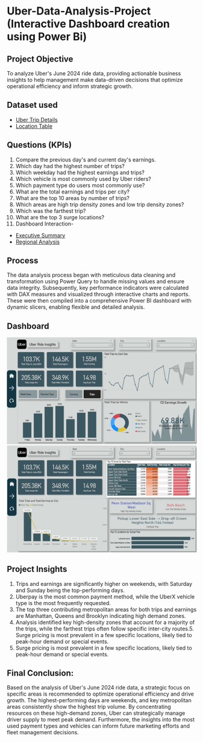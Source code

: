 # Uber-Data-Analysis-Project (Interactive Dashboard creation using Power Bi)
## Project Objective
To analyze Uber's June 2024 ride data, providing actionable business insights to help management make data-driven decisions that optimize operational efficiency and inform strategic growth.
## Dataset used
- <a href="https://github.com/RakibRahull/Uber-Data-Analysis-Project/blob/main/Uber%20Trip%20Details.xlsx">Uber Trip Details</a>
- <a href="https://github.com/RakibRahull/Uber-Data-Analysis-Project/blob/main/Location%20Table.xlsx">Location Table</a>
## Questions (KPIs)
1. Compare the previous day's and current day's earnings.
2. Which day had the highest number of trips?
3. Which weekday had the highest earnings and trips?
4. Which vehicle is most commonly used by Uber riders?
5. Which payment type do users most commonly use?
6. What are the total earnings and trips per city?
7. What are the top 10 areas by number of trips?
8. Which areas are high trip density zones and low trip density zones?
9. Which was the farthest trip?
10. What are the top 3 surge locations?
11. Dashboard Interaction- 
- <a href="https://github.com/RakibRahull/Uber-Data-Analysis-Project/blob/main/Executive%20Summary.PNG">Executive Summary</a>
- <a href="https://github.com/RakibRahull/Uber-Data-Analysis-Project/blob/main/Regional%20Analysis.PNG">Regional Analysis</a>
## Process
The data analysis process began with meticulous data cleaning and transformation using Power Query to handle missing values and ensure data integrity. Subsequently, key performance indicators were calculated with DAX measures and visualized through interactive charts and reports. These were then compiled into a comprehensive Power BI dashboard with dynamic slicers, enabling flexible and detailed analysis.
## Dashboard
![Executive Summary](https://github.com/RakibRahull/Uber-Data-Analysis-Project/blob/main/Executive%20Summary.PNG)
![Regional Analysis](https://github.com/RakibRahull/Uber-Data-Analysis-Project/blob/main/Regional%20Analysis.PNG)
## Project Insights
1. Trips and earnings are significantly higher on weekends, with Saturday and Sunday being the top-performing days.
2. Uberpay is the most common payment method, while the UberX vehicle type is the most frequently requested.
3. The top three contributing metropolitan areas for both trips and earnings are Manhattan, Queens and Brooklyn indicating high demand zones.
4. Analysis identified key high-density zones that account for a majority of the trips, while the farthest trips often follow specific inter-city routes.5. Surge pricing is most prevalent in a few specific locations, likely tied to peak-hour demand or special events.
5. Surge pricing is most prevalent in a few specific locations, likely tied to peak-hour demand or special events.
## Final Conclusion:
Based on the analysis of Uber's June 2024 ride data, a strategic focus on specific areas is recommended to optimize operational efficiency and drive growth. The highest-performing days are weekends, and key metropolitan areas consistently show the highest trip volume. By concentrating resources on these high-demand zones, Uber can strategically manage driver supply to meet peak demand. Furthermore, the insights into the most used payment types and vehicles can inform future marketing efforts and fleet management decisions.


